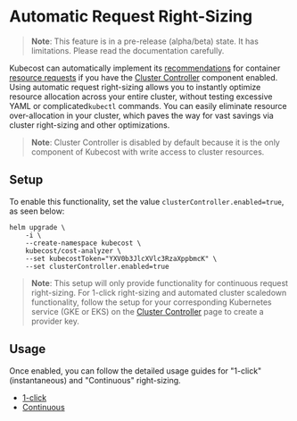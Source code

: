# Automatic Request Right-Sizing

> **Note**: This feature is in a pre-release (alpha/beta) state. It has limitations. Please read the documentation carefully.

Kubecost can automatically implement its [recommendations](api-request-right-sizing-v2.md) for container [resource requests](https://kubernetes.io/docs/concepts/configuration/manage-resources-containers/#requests-and-limits) if you have the [Cluster Controller](install-and-configure/advanced-configuration/controller/) component enabled. Using automatic request right-sizing allows you to instantly optimize resource allocation across your entire cluster, without testing excessive YAML or complicated`kubectl` commands. You can easily eliminate resource over-allocation in your cluster, which paves the way for vast savings via cluster right-sizing and other optimizations.

> **Note**: Cluster Controller is disabled by default because it is the only component of Kubecost with write access to cluster resources.

## Setup

To enable this functionality, set the value `clusterController.enabled=true`, as seen below:

```
helm upgrade \
    -i \
    --create-namespace kubecost \
    kubecost/cost-analyzer \
    --set kubecostToken="YXV0b3JlcXVlc3RzaXppbmcK" \
    --set clusterController.enabled=true
```

> **Note**: This setup will only provide functionality for continuous request right-sizing. For 1-click right-sizing and automated cluster scaledown functionality, follow the setup for your corresponding Kubernetes service (GKE or EKS) on the [Cluster Controller](install-and-configure/advanced-configuration/controller/) page to create a provider key.

## Usage

Once enabled, you can follow the detailed usage guides for "1-click" (instantaneous) and "Continuous" right-sizing.

* [1-click](using-kubecost/navigating-the-kubecost-ui/savings/auto-request-sizing/one-click-request-sizing.md)
* [Continuous](continuous-request-sizing.md)
